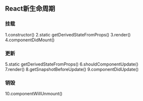 ## React新生命周期

### 挂载
1.constructor()
2.static getDerivedStateFromProps()
3.render()
4.componentDidMount()

### 更新
5.static getDerivedStateFromProps()
6.shouldComponentUpdate()
7.render()
8.getSnapshotBeforeUpdate()
9.componentDidUpdate()

### 销毁
10.componentWillUnmount()
